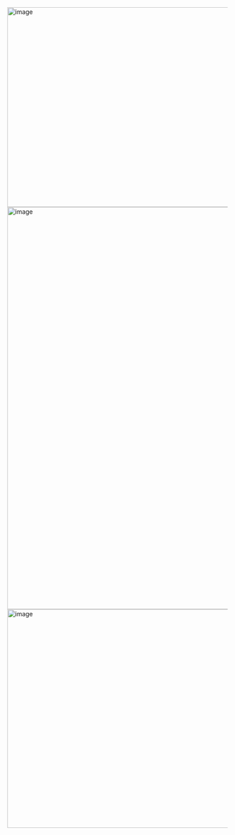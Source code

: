 <img width="676" height="456" alt="image" src="https://github.com/user-attachments/assets/41be2f51-f3dc-4153-95b1-250c06557c86" />

<img width="2250" height="918" alt="image" src="https://github.com/user-attachments/assets/e6423271-19eb-4271-a6b0-0c6d66728127" />

<img width="564" height="499" alt="image" src="https://github.com/user-attachments/assets/08239cb1-95a8-494c-9692-895aee95ec5a" />
